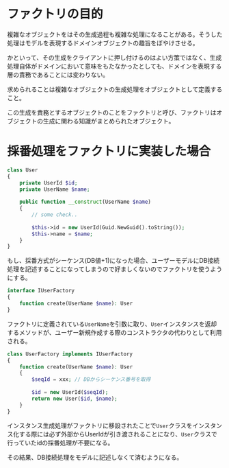 # ファクトリの目的

複雑なオブジェクトをはその生成過程も複雑な処理になることがある。そうした処理はモデルを表現するドメインオブジェクトの趣旨をぼやけさせる。

かといって、その生成をクライアントに押し付けるのはよい方策ではなく、生成処理自体がドメインにおいて意味をもたなかったとしても、ドメインを表現する層の責務であることには変わりない。

求められることは複雑なオブジェクトの生成処理をオブジェクトとして定義すること。

この生成を責務とするオブジェクトのことをファクトリと呼び、ファクトリはオブジェクトの生成に関わる知識がまとめられたオブジェクト。

# 採番処理をファクトリに実装した場合

```php
class User
{
    private UserId $id;
    private UserName $name;
    
    public function __construct(UserName $name)
    {
        // some check..
        
        $this->id = new UserId(Guid.NewGuid().toString());
        $this->name = $name;
    }    
}
```

もし、採番方式がシーケンス(DB値+1)になった場合、ユーザーモデルにDB接続処理を記述することになってしまうので好ましくないのでファクトリを使うようにする。

```php
interface IUserFactory
{
    function create(UserName $name): User
}
```

ファクトリに定義されている`UserName`を引数に取り、`User`インスタンスを返却するメソッドが、ユーザー新規作成する際のコンストラクタの代わりとして利用される。

```php
class UserFactory implements IUserFactory
{
    function create(UserName $name): User
    {
        $seqId = xxx; // DBからシーケンス番号を取得
        
        $id = new UserId($seqId);
        return new User($id, $name);
    }
}
```

インスタンス生成処理がファクトリに移設されたことで`User`クラスをインスタンス化する際には必ず外部からUserIdが引き渡されることになり、`User`クラスで行っていたidの採番処理が不要になる。

その結果、DB接続処理をモデルに記述しなくて済むようになる。